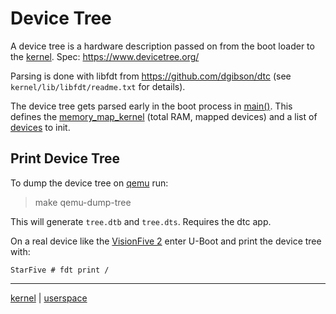 # Device Tree

A device tree is a hardware description passed on from the boot loader to the [kernel](../kernel/kernel.md).
Spec: https://www.devicetree.org/

Parsing is done with libfdt from https://github.com/dgibson/dtc (see `kernel/lib/libfdt/readme.txt` for details).

The device tree gets parsed early in the boot process in [main()](../kernel/overview/init_overview.md). This defines the [memory_map_kernel](../kernel/mm/memory_map_kernel.md) (total RAM, mapped devices) and a list of [devices](../kernel/devices/devices.md) to init.


## Print Device Tree

To dump the device tree on [qemu](../run_on_qemu.md) run:

> make qemu-dump-tree

This will generate `tree.dtb` and `tree.dts`. Requires the dtc app.


On a real device like the [VisionFive 2](../run_on_visionfive2.md) enter U-Boot and print the device tree with:

```
StarFive # fdt print /
```

---
[kernel](../kernel/kernel.md) | [userspace](../userspace/userspace.md)
